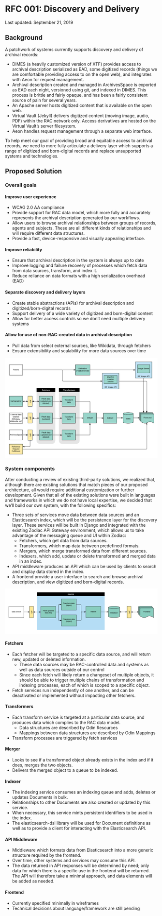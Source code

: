 # RFC 001: Discovery and Delivery

Last updated: September 21, 2019

## Background
A patchwork of systems currently supports discovery and delivery of archival records:
  - DIMES (a heavily customized version of XTF) provides access to archival description serialized as EAD, some digitized records (things we are comfortable providing access to on the open web), and integrates with Aeon for request management.
  - Archival description created and managed in ArchivesSpace is exported as EAD each night, versioned using git, and indexed in DIMES. This process is brittle and fairly opaque, and has been a fairly consistent source of pain for several years.
  - An Apache server hosts digitized content that is available on the open web.
  - Virtual Vault (Jekyll) delivers digitized content (moving image, audio, PDF) within the RAC network only. Access derivatives are hosted on the Virtual Vault’s server filesystem.
  - Aeon handles request management through a separate web interface.

To help meet our goal of providing broad and equitable access to archival records, we need to more fully articulate a delivery layer which supports a range of digitized and born-digital records and replace unsupported systems and technologies.

## Proposed Solution

### Overall goals

#### Improve user experience
  - WCAG 2.0 AA compliance
  - Provide support for RAC data model, which more fully and accurately represents the archival description generated by our workflows.
  - Allow users to browse archival relationships between groups of records, agents and subjects. These are all different kinds of relationships and will require different data structures.
  - Provide a fast, device-responsive and visually appealing interface.

#### Improve reliability
  - Ensure that archival description in the system is always up to date
  - Improve logging and failure recovery of processes which fetch data from data sources, transform, and index it.
  - Reduce reliance on data formats with a high serialization overhead (EAD)

#### Separate discovery and delivery layers
  - Create stable abstractions (APIs) for archival description and digitized/born-digital records
  - Support delivery of a wide variety of digitized and born-digital content
  - Allow for better access controls so we don’t need multiple delivery systems

#### Allow for use of non-RAC-created data in archival description
  - Pull data from select external sources, like Wikidata, through fetchers
  - Ensure extensibility and scalability for more data sources over time

![System architecture overview](001-architecture-overview.png)

### System components
After conducting a review of existing third-party solutions, we realized that, although there are existing solutions that match pieces of our proposed architecture, all would require additional customization or further development. Given that all of the existing solutions were built in languages and frameworks in which we do not have local expertise, we decided that we’ll build our own system, with the following specifics:
  - Three sets of services move data between data sources and an Elasticsearch index, which will be the persistence layer for the discovery layer. These services will be built in Django and integrated with the existing Zodiac API Gateway environment, which allows us to take advantage of the messaging queue and UI within Zodiac:
    - Fetchers, which get data from data sources.
    - Transformers, which map data between predefined formats.
    - Mergers, which merge transformed data from different sources.
    - Indexers, which add, update or delete transformed and merged data in an index.
  - API middleware produces an API which can be used by clients to search and display data stored in the index.
  - A frontend provide a user interface to search and browse archival description, and view digitized and born-digital records.

![Pipeline detail](001-pipeline-detail.png)

#### Fetchers
  - Each fetcher will be targeted to a specific data source, and will return new, updated or deleted information.
    - These data sources may be RAC-controlled data and systems as well as data sources outside of our control
    - Since each fetch will likely return a changeset of multiple objects, it should be able to trigger multiple chains of transformation and indexing processes, each of which is scoped to a specific object.
  - Fetch services run independently of one another, and can be deactivated or implemented without impacting other fetchers.

#### Transformers
  - Each transform service is targeted at a particular data source, and produces data which complies to the RAC data model.
    - Data structures are described by Odin Resources
    - Mappings between data structures are described by Odin Mappings
  - Transform processes are triggered by fetch services

#### Merger
  - Looks to see if a transformed object already exists in the index and if it does, merges the two objects.
  - Delivers the merged object to a queue to be indexed.

#### Indexer
  - The indexing service consumes an indexing queue and adds, deletes or updates Documents in bulk.
  - Relationships to other Documents are also created or updated by this service.
  - When necessary, this service mints persistent identifiers to be used in the index.
  - The elasticsearch-dsl library will be used for Document definitions as well as to provide a client for interacting with the Elasticsearch API.

#### API Middleware
  - Middleware which formats data from Elasticsearch into a more generic structure required by the frontend.
  - Over time, other systems and services may consume this API.
  - The data returned in API responses will be determined by need; only data for which there is a specific use in the frontend will be returned. The API will therefore take a minimal approach, and data elements will be added as needed.

#### Frontend
  - Currently specified minimally in wireframes
  - Technical decisions about language/framework are still pending
